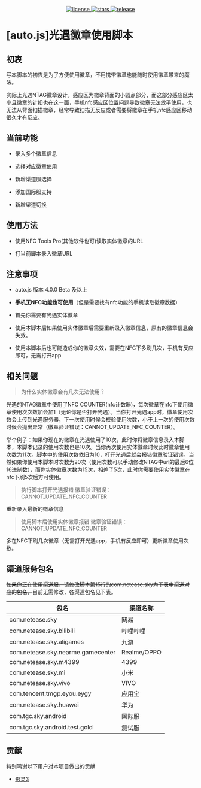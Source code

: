 <p align="center">
  <a href="https://github.com/rainerosion/skyBadge/blob/master/LICENSE">
    <img src="https://img.shields.io/github/license/rainerosion/skyBadge" alt="license">
  </a>
  <a href="https://github.com/rainerosion/skyBadge">
    <img src="https://img.shields.io/github/stars/rainerosion/skyBadge" alt="stars">
  </a>
  <a href="https://github.com/rainerosion/skyBadge/releases">
    <img src="https://img.shields.io/github/v/release/rainerosion/skyBadge?include_prereleases" alt="release">
  </a>
</p>

# [auto.js]光遇徽章使用脚本

## 初衷

写本脚本的初衷是为了方便使用徽章，不用携带徽章也能随时使用徽章带来的魔法。

实际上光遇NTAG徽章设计，感应区为徽章背面的小圆点部分，而这部分感应区太小且徽章的针扣也在这一面，手机nfc感应区位置问题导致徽章无法放平使用，也无法从背面扫描徽章，经常导致扫描无反应或者需要将徽章在手机nfc感应区移动很久才有反应。

## 当前功能

- 录入多个徽章信息

- 选择对应徽章使用

- 新增渠道服选择

- 添加国际服支持

- 新增渠道切换

## 使用方法

- 使用NFC Tools Pro(其他软件也可)读取实体徽章的URL

- 打当前脚本录入徽章URL

## 注意事项

- auto.js 版本 4.0.0 Beta 及以上

- **手机无NFC功能也可使用**（但是需要找有nfc功能的手机读取徽章数据）

- 首先你需要有光遇实体徽章

- 使用本脚本后如果使用实体徽章后需要重新录入徽章信息，原有的徽章信息会失效。

- 使用本脚本后也可能造成你的徽章失效，需要在NFC下多刷几次，手机有反应即可，无需打开app

## 相关问题 

> 为什么实体徽章会有几次无法使用？

光遇的NTAG徽章中使用了NFC COUNTER(nfc计数器)，每次徽章在nfc下使用徽章使用次次数加会加1（无论你是否打开光遇）。当你打开光遇app时，徽章使用次数会上传到光遇服务器，下一次使用时候会校验使用次数，小于上一次的使用次数时候会抛出异常（徽章验证错误：CANNOT_UPDATE_NFC_COUNTER）。

举个例子：如果你现在的徽章在光遇使用了10次，此时你将徽章信息录入本脚本，本脚本记录的使用次数也是10次。当你再次使用实体徽章时候此时徽章使用次数为11次。脚本中的使用次数依旧为10，打开光遇后就会报错徽章验证错误。当然如果你使用本脚本时次数为20次（使用次数可以手动修改NTAG中url的最后6位16进制数），而你实体徽章次数为15次，相差了5次，此时你需要使用实体徽章在nfc下刷5次后方可使用。

> 执行脚本打开光遇报错 徽章验证错误：CANNOT_UPDATE_NFC_COUNTER

重新录入最新的徽章信息

> 使用脚本后使用实体徽章报错 徽章验证错误：CANNOT_UPDATE_NFC_COUNTER 

多在NFC下刷几次徽章（无需打开光遇app，手机有反应即可）更新徽章使用次数。


## 渠道服务包名

<s>如果你正在使用渠道服，请修改脚本第15行的com.netease.sky为下表中渠道对应的包名，</s>目前无需修改，各渠道包名见下表。

| 包名                     | 渠道名称 |
| ------------------------ | -------- |
| com.netease.sky          | 网易     |
| com.netease.sky.bilibili | 哔哩哔哩 |
| com.netease.sky.aligames | 九游     |
| com.netease.sky.nearme.gamecenter | Realme/OPPO |
| com.netease.sky.m4399 | 4399 |
| com.netease.sky.mi | 小米 |
| com.netease.sky.vivo | VIVO |
| com.tencent.tmgp.eyou.eygy | 应用宝 |
| com.netease.sky.huawei | 华为 |
| com.tgc.sky.android | 国际服 |
| com.tgc.sky.android.test.gold | 测试服 |

## 贡献

特别鸣谢以下用户对本项目做出的贡献

- [影灵3](https://github.com/1173922902)
